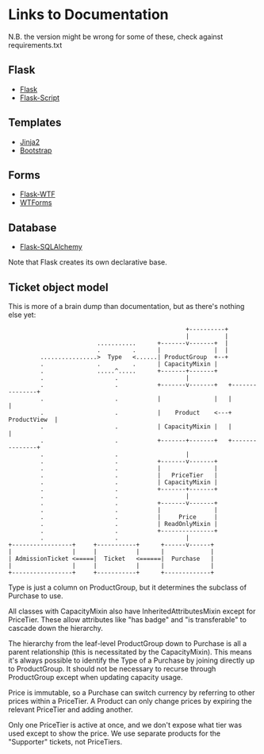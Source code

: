Links to Documentation
======================

N.B. the version might be wrong for some of these, check against requirements.txt

## Flask

* [Flask](http://flask.pocoo.org/docs/)
* [Flask-Script](http://packages.python.org/Flask-Script/)

## Templates

* [Jinja2](http://jinja.pocoo.org/docs/)
* [Bootstrap](http://twitter.github.com/bootstrap/)

## Forms

* [Flask-WTF](http://packages.python.org/Flask-WTF/)
* [WTForms](http://wtforms.readthedocs.org/en/latest/)

## Database

* [Flask-SQLAlchemy](http://packages.python.org/Flask-SQLAlchemy/)

Note that Flask creates its own declarative base.


## Ticket object model

This is more of a brain dump than documentation, but as there's nothing else yet:

```
                                                  +----------+
                                                  |          |
                         ...........      +-------v-------+  |
                         .         .      |               |  |
         ................>  Type   <......| ProductGroup  +--+
         .               .         .      | CapacityMixin |
         .               .....^.....      +-------+-------+
         .                    .                   |
         .                    .           +-------v-------+   +---------------+
         .                    .           |               |   |               |
         .                    .           |    Product    <---+  ProductView  |
         .                    .           | CapacityMixin |   |               |
         .                    .           +-------+-------+   +---------------+
         .                    .                   |
         .                    .           +-------v-------+
         .                    .           |               |
         .                    .           |   PriceTier   |
         .                    .           | CapacityMixin |
         .                    .           +-------+-------+
         .                    .                   |
         .                    .           +-------v-------+
         .                    .           |               |
         .                    .           |     Price     |
         .                    .           | ReadOnlyMixin |
         .                    .           +---------------+
         .                    .                   |
+-----------------+     +-----------+      +------v------+
|                 |     |           |      |             |
| AdmissionTicket <=====|  Ticket   <======|  Purchase   |
|                 |     |           |      |             |
+-----------------+     +-----------+      +-------------+
```

Type is just a column on ProductGroup, but it determines the subclass of Purchase to use.

All classes with CapacityMixin also have InheritedAttributesMixin except for PriceTier. These allow attributes like "has badge" and "is transferable" to cascade down the hierarchy.

The hierarchy from the leaf-level ProductGroup down to Purchase is all a parent relationship (this is necessitated by the CapacityMixin). This means it's always possible to identify the Type of a Purchase by joining directly up to ProductGroup. It should not be necessary to recurse through ProductGroup except when updating capacity usage.

Price is immutable, so a Purchase can switch currency by referring to other prices within a PriceTier. A Product can only change prices by expiring the relevant PriceTier and adding another.

Only one PriceTier is active at once, and we don't expose what tier was used except to show the price. We use separate products for the "Supporter" tickets, not PriceTiers.

